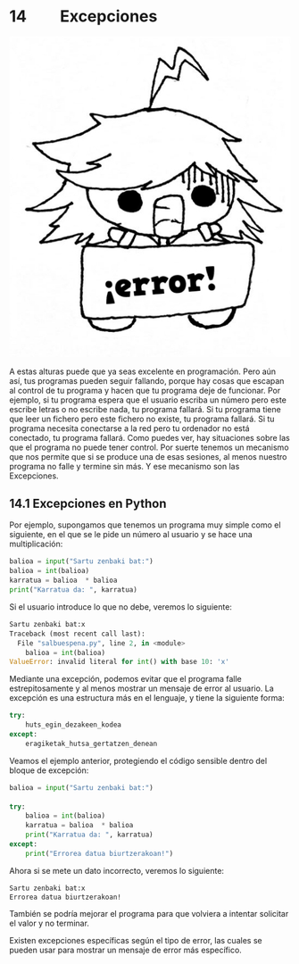 14         Excepciones
======================

![](e20514ca-a096-442d-8ee5-3f2997bc2ec72106301532469382130.020.jpeg)

A estas alturas puede que ya seas excelente en programación. Pero aún así, tus programas pueden seguir fallando, porque hay cosas que escapan al control de tu programa y hacen que tu programa deje de funcionar. Por ejemplo, si tu programa espera que el usuario escriba un número pero este escribe letras o no escribe nada, tu programa fallará. Si tu programa tiene que leer un fichero pero este fichero no existe, tu programa fallará. Si tu programa necesita conectarse a la red pero tu ordenador no está conectado, tu programa fallará. Como puedes ver, hay situaciones sobre las que el programa no puede tener control. Por suerte tenemos un mecanismo que nos permite que si se produce una de esas sesiones, al menos nuestro programa no falle y termine sin más. Y ese mecanismo son las Excepciones.

14.1 Excepciones en Python
--------------------------

Por ejemplo, supongamos que tenemos un programa muy simple como el siguiente, en el que se le pide un número al usuario y se hace una multiplicación:

```Python
balioa = input("Sartu zenbaki bat:")
balioa = int(balioa)
karratua = balioa  * balioa
print("Karratua da: ", karratua)
```

Si el usuario introduce lo que no debe, veremos lo siguiente:

```Python
Sartu zenbaki bat:x
Traceback (most recent call last):
  File "salbuespena.py", line 2, in <module>
    balioa = int(balioa)
ValueError: invalid literal for int() with base 10: 'x'
```

Mediante una excepción, podemos evitar que el programa falle estrepitosamente y al menos mostrar un mensaje de error al usuario. La excepción es una estructura más en el lenguaje, y tiene la siguiente forma:

```Python
try:
    huts_egin_dezakeen_kodea
except:
    eragiketak_hutsa_gertatzen_denean
```

Veamos el ejemplo anterior, protegiendo el código sensible dentro del bloque de excepción:

```Python
balioa = input("Sartu zenbaki bat:")

try:
    balioa = int(balioa)
    karratua = balioa  * balioa
    print("Karratua da: ", karratua)
except:
    print("Errorea datua biurtzerakoan!")
```

Ahora si se mete un dato incorrecto, veremos lo siguiente:

```console
Sartu zenbaki bat:x
Errorea datua biurtzerakoan!
```

También se podría mejorar el programa para que volviera a intentar solicitar el valor y no terminar.

Existen excepciones específicas según el tipo de error, las cuales se pueden usar para mostrar un mensaje de error más específico.